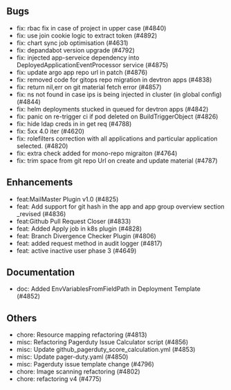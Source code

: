 ## Bugs
- fix: rbac fix in case of project in upper case (#4840)
- fix: use join cookie logic to extract token (#4892)
- fix: chart sync job optimisation (#4631)
- fix: depandabot version upgrade (#4792)
- fix: injected app-serveice dependency into DeployedApplicationEventProcessor service (#4875)
- fix: update argo app repo url in patch (#4876)
- fix: removed code for gitops repo migration in devtron apps (#4838)
- fix: return nil,err on git material fetch error (#4857)
- fix: ns not found in case ips is being injected in cluster (in global config) (#4844)
- fix: helm deployments stucked in queued for devtron apps (#4842)
- fix: panic on re-trigger ci if pod deleted on BuildTriggerObject (#4826)
- fix: hide ldap creds in in get req (#4788)
- fix: 5xx 4.0 iter (#4620)
- fix:  rolefilters correction with all applications and particular application selected. (#4820)
- fix: extra check added for mono-repo migraiton (#4764)
- fix: trim space from git repo Url on create and update material (#4787)
## Enhancements
- feat:MailMaster Plugin v1.0 (#4825)
- feat: Add support for git hash in the app and app group overview section _revised (#4836)
- feat:Github Pull Request Closer (#4833)
- feat: Added Apply job in k8s plugin (#4828)
- feat: Branch Divergence Checker Plugin (#4806)
- feat: added request method in audit logger (#4817)
- feat: active inactive user phase 3 (#4649)
## Documentation
- doc: Added EnvVariablesFromFieldPath in Deployment Template (#4852)
## Others
- chore: Resource mapping refactoring (#4813)
- misc: Refactoring Pagerduty Issue Calculator script (#4856)
- misc: Update github_pagerduty_score_calculation.yml (#4853)
- misc: Update pager-duty.yaml (#4850)
- misc: Pagerduty issue template change (#4796)
- chore: Image scanning refactoring (#4802)
- chore: refactoring v4 (#4775)
